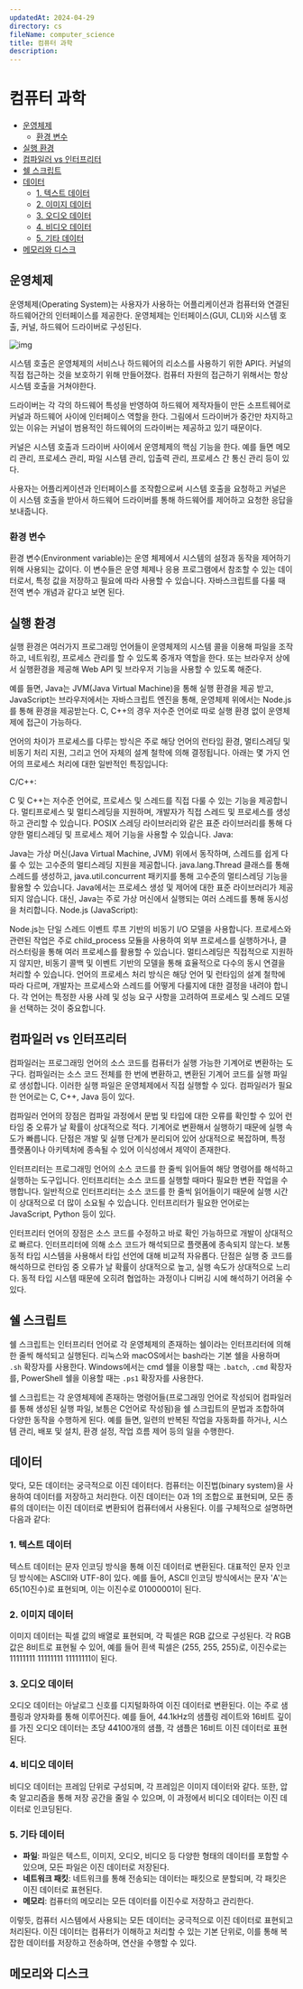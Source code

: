 ```yaml
---
updatedAt: 2024-04-29
directory: cs
fileName: computer_science
title: 컴퓨터 과학
description:
---
```


# 컴퓨터 과학

- [운영체제](#운영체제)
  - [환경 변수](#환경-변수)
- [실행 환경](#실행-환경)
- [컴파일러 vs 인터프리터](#컴파일러-vs-인터프리터)
- [쉘 스크립트](#쉘-스크립트)
- [데이터](#데이터)
  - [1. 텍스트 데이터](#1-텍스트-데이터)
  - [2. 이미지 데이터](#2-이미지-데이터)
  - [3. 오디오 데이터](#3-오디오-데이터)
  - [4. 비디오 데이터](#4-비디오-데이터)
  - [5. 기타 데이터](#5-기타-데이터)
- [메모리와 디스크](#메모리와-디스크)

## 운영체제

운영체제(Operating System)는 사용자가 사용하는 어플리케이션과 컴퓨터와 연결된 하드웨어간의 인터페이스를 제공한다. 운영체제는 인터페이스(GUI, CLI)와 시스템 호출, 커널, 하드웨어 드라이버로 구성된다.

![img](/images/os.png)

시스템 호출은 운영체제의 서비스나 하드웨어의 리소스를 사용하기 위한 API다. 커널의 직접 접근하는 것을 보호하기 위해 만들어졌다. 컴퓨터 자원의 접근하기 위해서는 항상 시스템 호출을 거쳐야한다.

드라이버는 각 각의 하드웨어 특성을 반영하여 하드웨어 제작자들이 만든 소프트웨어로 커널과 하드웨어 사이에 인터페이스 역할을 한다. 그림에서 드라이버가 중간만 차지하고 있는 이유는 커널이 범용적인 하드웨어의 드라이버는 제공하고 있기 때문이다.

커널은 시스템 호출과 드라이버 사이에서 운영체제의 핵심 기능을 한다. 예를 들면 메모리 관리, 프로세스 관리, 파일 시스템 관리, 입출력 관리, 프로세스 간 통신 관리 등이 있다.

사용자는 어플리케이션과 인터페이스를 조작함으로써 시스템 호출을 요청하고 커널은 이 시스템 호출을 받아서 하드웨어 드라이버를 통해 하드웨어를 제어하고 요청한 응답을 보내줍니다.

### 환경 변수

환경 변수(Environment variable)는 운영 체제에서 시스템의 설정과 동작을 제어하기 위해 사용되는 값이다. 이 변수들은 운영 체제나 응용 프로그램에서 참조할 수 있는 데이터로서, 특정 값을 저장하고 필요에 따라 사용할 수 있습니다. 자바스크립트를 다룰 때 전역 변수 개념과 같다고 보면 된다.

## 실행 환경

실행 환경은 여러가지 프로그래밍 언어들이 운영체제의 시스템 콜을 이용해 파일을 조작하고, 네트워킹, 프로세스 관리를 할 수 있도록 중개자 역할을 한다. 또는 브라우저 상에서 실행환경을 제공해 Web API 및 브라우저 기능을 사용할 수 있도록 해준다.

예를 들면, Java는 JVM(Java Virtual Machine)을 통해 실행 환경을 제공 받고, JavaScript는 브라우저에서는 자바스크립트 엔진을 통해, 운영체제 위에서는 Node.js를 통해 환경을 제공받는다. C, C++의 경우 저수준 언어로 따로 실행 환경 없이 운영체제에 접근이 가능하다.

언어의 차이가 프로세스를 다루는 방식은 주로 해당 언어의 런타임 환경, 멀티스레딩 및 비동기 처리 지원, 그리고 언어 자체의 설계 철학에 의해 결정됩니다. 아래는 몇 가지 언어의 프로세스 처리에 대한 일반적인 특징입니다:

C/C++:

C 및 C++는 저수준 언어로, 프로세스 및 스레드를 직접 다룰 수 있는 기능을 제공합니다.
멀티프로세스 및 멀티스레딩을 지원하며, 개발자가 직접 스레드 및 프로세스를 생성하고 관리할 수 있습니다.
POSIX 스레딩 라이브러리와 같은 표준 라이브러리를 통해 다양한 멀티스레딩 및 프로세스 제어 기능을 사용할 수 있습니다.
Java:

Java는 가상 머신(Java Virtual Machine, JVM) 위에서 동작하며, 스레드를 쉽게 다룰 수 있는 고수준의 멀티스레딩 지원을 제공합니다.
java.lang.Thread 클래스를 통해 스레드를 생성하고, java.util.concurrent 패키지를 통해 고수준의 멀티스레딩 기능을 활용할 수 있습니다.
Java에서는 프로세스 생성 및 제어에 대한 표준 라이브러리가 제공되지 않습니다. 대신, Java는 주로 가상 머신에서 실행되는 여러 스레드를 통해 동시성을 처리합니다.
Node.js (JavaScript):

Node.js는 단일 스레드 이벤트 루프 기반의 비동기 I/O 모델을 사용합니다.
프로세스와 관련된 작업은 주로 child_process 모듈을 사용하여 외부 프로세스를 실행하거나, 클러스터링을 통해 여러 프로세스를 활용할 수 있습니다.
멀티스레딩은 직접적으로 지원하지 않지만, 비동기 콜백 및 이벤트 기반의 모델을 통해 효율적으로 다수의 동시 연결을 처리할 수 있습니다.
언어의 프로세스 처리 방식은 해당 언어 및 런타임의 설계 철학에 따라 다르며, 개발자는 프로세스와 스레드를 어떻게 다룰지에 대한 결정을 내려야 합니다. 각 언어는 특정한 사용 사례 및 성능 요구 사항을 고려하여 프로세스 및 스레드 모델을 선택하는 것이 중요합니다.

## 컴파일러 vs 인터프리터

컴파일러는 프로그래밍 언어의 소스 코드를 컴퓨터가 실행 가능한 기계어로 변환하는 도구다. 컴파일러는 소스 코드 전체를 한 번에 변환하고, 변환된 기계어 코드를 실행 파일로 생성합니다. 이러한 실행 파일은 운영체제에서 직접 실행할 수 있다. 컴파일러가 필요한 언어로는 C, C++, Java 등이 있다.

컴파일러 언어의 장점은 컴파일 과정에서 문법 및 타입에 대한 오류를 확인할 수 있어 런타임 중 오류가 날 확률이 상대적으로 적다. 기계어로 변환해서 실행하기 때문에 실행 속도가 빠릅니다. 단점은 개발 및 실행 단계가 분리되어 있어 상대적으로 복잡하며, 특정 플랫폼이나 아키텍처에 종속될 수 있어 이식성에서 제약이 존재한다.

인터프리터는 프로그래밍 언어의 소스 코드를 한 줄씩 읽어들여 해당 명령어를 해석하고 실행하는 도구입니다. 인터프리터는 소스 코드를 실행할 때마다 필요한 변환 작업을 수행합니다. 일반적으로 인터프리터는 소스 코드를 한 줄씩 읽어들이기 때문에 실행 시간이 상대적으로 더 많이 소요될 수 있습니다. 인터프리터가 필요한 언어로는 JavaScript, Python 등이 있다.

인터프리터 언어의 장점은 소스 코드를 수정하고 바로 확인 가능하므로 개발이 상대적으로 빠르다. 인터프리터에 의해 소스 코드가 해석되므로 플랫폼에 종속되지 않는다. 보통 동적 타입 시스템을 사용해서 타입 선언에 대해 비교적 자유롭다. 단점은 실행 중 코드를 해석하므로 런타임 중 오류가 날 확률이 상대적으로 높고, 실행 속도가 상대적으로 느리다. 동적 타입 시스템 때문에 오히려 협업하는 과정이나 디버깅 시에 해석하기 어려울 수 있다.

## 쉘 스크립트

쉘 스크립트는 인터프리터 언어로 각 운영체제의 존재하는 쉘이라는 인터프리터에 의해 한 줄씩 해석되고 실행된다. 리눅스와 macOS에서는 bash라는 기본 쉘을 사용하며 `.sh` 확장자를 사용한다. Windows에서는 cmd 쉘을 이용할 때는 `.batch`, `.cmd` 확장자를, PowerShell 쉘을 이용할 때는 `.ps1` 확장자를 사용한다.

쉘 스크립트는 각 운영체제에 존재하는 명령어들(프로그래밍 언어로 작성되어 컴파일러를 통해 생성된 실행 파일, 보틍은 C언어로 작성됨)을 쉘 스크립트의 문법과 조합하여 다양한 동작을 수행하게 된다. 예를 들면, 일련의 반복된 작업을 자동화를 하거나, 시스템 관리, 배포 및 설치, 환경 설정, 작업 흐름 제어 등의 일을 수행한다.

## 데이터

맞다, 모든 데이터는 궁극적으로 이진 데이터다. 컴퓨터는 이진법(binary system)을 사용하여 데이터를 저장하고 처리한다. 이진 데이터는 0과 1의 조합으로 표현되며, 모든 종류의 데이터는 이진 데이터로 변환되어 컴퓨터에서 사용된다. 이를 구체적으로 설명하면 다음과 같다:

### 1. 텍스트 데이터

텍스트 데이터는 문자 인코딩 방식을 통해 이진 데이터로 변환된다. 대표적인 문자 인코딩 방식에는 ASCII와 UTF-8이 있다. 예를 들어, ASCII 인코딩 방식에서는 문자 'A'는 65(10진수)로 표현되며, 이는 이진수로 01000001이 된다.

### 2. 이미지 데이터

이미지 데이터는 픽셀 값의 배열로 표현되며, 각 픽셀은 RGB 값으로 구성된다. 각 RGB 값은 8비트로 표현될 수 있어, 예를 들어 흰색 픽셀은 (255, 255, 255)로, 이진수로는 11111111 11111111 11111111이 된다.

### 3. 오디오 데이터

오디오 데이터는 아날로그 신호를 디지털화하여 이진 데이터로 변환된다. 이는 주로 샘플링과 양자화를 통해 이루어진다. 예를 들어, 44.1kHz의 샘플링 레이트와 16비트 깊이를 가진 오디오 데이터는 초당 44100개의 샘플, 각 샘플은 16비트 이진 데이터로 표현된다.

### 4. 비디오 데이터

비디오 데이터는 프레임 단위로 구성되며, 각 프레임은 이미지 데이터와 같다. 또한, 압축 알고리즘을 통해 저장 공간을 줄일 수 있으며, 이 과정에서 비디오 데이터는 이진 데이터로 인코딩된다.

### 5. 기타 데이터

- **파일**: 파일은 텍스트, 이미지, 오디오, 비디오 등 다양한 형태의 데이터를 포함할 수 있으며, 모든 파일은 이진 데이터로 저장된다.
- **네트워크 패킷**: 네트워크를 통해 전송되는 데이터는 패킷으로 분할되며, 각 패킷은 이진 데이터로 표현된다.
- **메모리**: 컴퓨터의 메모리는 모든 데이터를 이진수로 저장하고 관리한다.

이렇듯, 컴퓨터 시스템에서 사용되는 모든 데이터는 궁극적으로 이진 데이터로 표현되고 처리된다. 이진 데이터는 컴퓨터가 이해하고 처리할 수 있는 기본 단위로, 이를 통해 복잡한 데이터를 저장하고 전송하며, 연산을 수행할 수 있다.

## 메모리와 디스크
